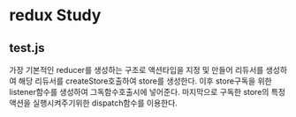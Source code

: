 # redux Study



## test.js

가장 기본적인 reducer를 생성하는 구조로 액션타입을 지정 및 만들어 리듀서를 생성하여 해당 리듀서를 createStore호출하여 store를 생성한다. 이후 store구독을 위한 listener함수를 생성하여 그독함수호출시에 넣어준다. 마지막으로 구독한 store의 특정액션을 실행시켜주기위한 dispatch함수를 이용한다.